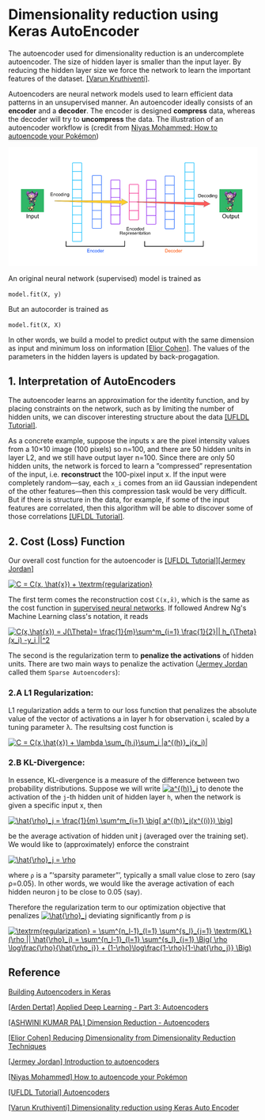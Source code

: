
# Dimensionality reduction using Keras AutoEncoder

The autoencoder used for dimensionality reduction is an undercomplete autoencoder. The size of hidden layer is smaller than the input layer. By reducing the hidden layer size we force the network to learn the important features of the dataset. [[Varun Kruthiventi]][Dimensionality reduction using Keras Auto Encoder].


Autoencoders are neural network models used to learn efficient data patterns in an unsupervised manner. An autoencoder ideally consists of an **encoder** and a **decoder**. The encoder is designed **compress** data, whereas the decoder will try to **uncompress** the data. The illustration of an autoencoder workflow is (credit from [Niyas Mohammed: How to autoencode your Pokémon](https://hackernoon.com/how-to-autoencode-your-pokémon-6b0f5c7b7d97))

![autoencoder](images/autoencoder.png)


An original neural network (supervised) model is trained as 

`model.fit(X, y)`

But an autocorder is trained as

`model.fit(X, X)`

In other words, we build a model to predict output with the same dimension as input and minimum loss on information [[Elior Cohen]][Reducing Dimensionality from Dimensionality Reduction Techniques]. The values of the parameters in the hidden layers is updated by back-progagation.

## 1. Interpretation of AutoEncoders

The autoencoder learns an approximation for the identity function, and by placing constraints on the network, such as by limiting the number of hidden units, we can discover interesting structure about the data [[UFLDL Tutorial]][Autoencoders].

As a concrete example, suppose the inputs x are the pixel intensity values from a 10×10 image (100 pixels) so n=100, and there are 50 hidden units in layer L2, and we still have output layer n=100. Since there are only 50 hidden units, the network is forced to learn a ”compressed” representation of the input, i.e. **reconstruct** the 100-pixel input x. If the input were completely random—say, each `x_i` comes from an iid Gaussian independent of the other features—then this compression task would be very difficult. But if there is structure in the data, for example, if some of the input features are correlated, then this algorithm will be able to discover some of those correlations [[UFLDL Tutorial]][Autoencoders].

## 2. Cost (Loss) Function

Our overall cost function for the autoencoder is [[UFLDL Tutorial]][Autoencoders][[Jermey Jordan]][Introduction to autoencoders]

<a href="https://www.codecogs.com/eqnedit.php?latex=C&space;=&space;C(x,&space;\hat{x})&space;&plus;&space;\textrm{regularization}" target="_blank"><img src="https://latex.codecogs.com/gif.latex?C&space;=&space;C(x,&space;\hat{x})&space;&plus;&space;\textrm{regularization}" title="C = C(x, \hat{x}) + \textrm{regularization}" /></a>

The first term comes the reconstruction cost `C(x,x̂)`, which is the same as the cost function in [supervised neural networks](http://ufldl.stanford.edu/tutorial/supervised/MultiLayerNeuralNetworks/). If followed Andrew Ng's Machine Learning class's notation, it reads

<a href="https://www.codecogs.com/eqnedit.php?latex=C(x,\hat{x})&space;=&space;J(\Theta)=&space;\frac{1}{m}\sum^m_{i=1}&space;\frac{1}{2}||&space;h_{\Theta}(x_i)&space;-y_i&space;||^2" target="_blank"><img src="https://latex.codecogs.com/gif.latex?C(x,\hat{x})&space;=&space;J(\Theta)=&space;\frac{1}{m}\sum^m_{i=1}&space;\frac{1}{2}||&space;h_{\Theta}(x_i)&space;-y_i&space;||^2" title="C(x,\hat{x}) = J(\Theta)= \frac{1}{m}\sum^m_{i=1} \frac{1}{2}|| h_{\Theta}(x_i) -y_i ||^2" /></a>

The second is the regularization term to **penalize the activations** of hidden units. There are two main ways to penalize the activation ([Jermey Jordan](https://www.jeremyjordan.me/autoencoders/) called them `Sparse Autoencoders`):

### 2.A L1 Regularization:

L1 regularization adds a term to our loss function that penalizes the absolute value of the vector of activations a in layer h for observation i, scaled by a tuning parameter λ. The resultsing cost function is

<a href="https://www.codecogs.com/eqnedit.php?latex=C&space;=&space;C(x,\hat{x})&space;&plus;&space;\lambda&space;\sum_{h,j}\sum_i&space;|a^{(h)}_j(x_i)|" target="_blank"><img src="https://latex.codecogs.com/gif.latex?C&space;=&space;C(x,\hat{x})&space;&plus;&space;\lambda&space;\sum_{h,j}\sum_i&space;|a^{(h)}_j(x_i)|" title="C = C(x,\hat{x}) + \lambda \sum_{h,j}\sum_i |a^{(h)}_j(x_i)|" /></a>


### 2.B KL-Divergence: 

In essence, KL-divergence is a measure of the difference between two probability distributions. Suppose we will write <a href="https://www.codecogs.com/eqnedit.php?latex=a^{(h)}_j" target="_blank"><img src="https://latex.codecogs.com/gif.latex?a^{(h)}_j" title="a^{(h)}_j" /></a>  to denote the activation of the `j`-th hidden unit of hidden layer `h`, when the network is given a specific input x, then 

<a href="https://www.codecogs.com/eqnedit.php?latex=\hat{\rho}_j&space;=&space;\frac{1}{m}&space;\sum^m_{i=1}&space;\big[&space;a^{(h)}_j(x^{(i)})&space;\big]" target="_blank"><img src="https://latex.codecogs.com/gif.latex?\hat{\rho}_j&space;=&space;\frac{1}{m}&space;\sum^m_{i=1}&space;\big[&space;a^{(h)}_j(x^{(i)})&space;\big]" title="\hat{\rho}_j = \frac{1}{m} \sum^m_{i=1} \big[ a^{(h)}_j(x^{(i)}) \big]" /></a>

be the average activation of hidden unit j (averaged over the training set). We would like to (approximately) enforce the constraint 

<a href="https://www.codecogs.com/eqnedit.php?latex=\hat{\rho}_j&space;=&space;\rho" target="_blank"><img src="https://latex.codecogs.com/gif.latex?\hat{\rho}_j&space;=&space;\rho" title="\hat{\rho}_j = \rho" /></a>

where `ρ` is a ”‘sparsity parameter”’, typically a small value close to zero (say ρ=0.05). In other words, we would like the average activation of each hidden neuron j to be close to 0.05 (say). 

Therefore the regularization term to our optimization objective that penalizes <a href="https://www.codecogs.com/eqnedit.php?latex=\hat{\rho}_j" target="_blank"><img src="https://latex.codecogs.com/gif.latex?\hat{\rho}_j" title="\hat{\rho}_j" /></a> deviating significantly from ρ  is

<a href="https://www.codecogs.com/eqnedit.php?latex=\textrm{regularization}&space;=&space;\sum^{n_l-1}_{l=1}&space;\sum^{s_l}_{j=1}&space;\textrm{KL}(\rho&space;||&space;\hat{\rho}_j)&space;=&space;\sum^{n_l-1}_{l=1}&space;\sum^{s_l}_{j=1}&space;\Big(&space;\rho&space;\log\frac{\rho}{\hat{\rho_j}}&space;&plus;&space;(1-\rho)\log\frac{1-\rho}{1-\hat{\rho_j}}&space;\Big)" target="_blank"><img src="https://latex.codecogs.com/gif.latex?\textrm{regularization}&space;=&space;\sum^{n_l-1}_{l=1}&space;\sum^{s_l}_{j=1}&space;\textrm{KL}(\rho&space;||&space;\hat{\rho}_j)&space;=&space;\sum^{n_l-1}_{l=1}&space;\sum^{s_l}_{j=1}&space;\Big(&space;\rho&space;\log\frac{\rho}{\hat{\rho_j}}&space;&plus;&space;(1-\rho)\log\frac{1-\rho}{1-\hat{\rho_j}}&space;\Big)" title="\textrm{regularization} = \sum^{n_l-1}_{l=1} \sum^{s_l}_{j=1} \textrm{KL}(\rho || \hat{\rho}_j) = \sum^{n_l-1}_{l=1} \sum^{s_l}_{j=1} \Big( \rho \log\frac{\rho}{\hat{\rho_j}} + (1-\rho)\log\frac{1-\rho}{1-\hat{\rho_j}} \Big)" /></a>















## Reference


[Building Autoencoders in Keras]: https://blog.keras.io/building-autoencoders-in-keras.html
[Building Autoencoders in Keras](https://blog.keras.io/building-autoencoders-in-keras.html)

[Applied Deep Learning - Part 3: Autoencoders]: https://towardsdatascience.com/applied-deep-learning-part-3-autoencoders-1c083af4d798
[[Arden Dertat] Applied Deep Learning - Part 3: Autoencoders](https://towardsdatascience.com/applied-deep-learning-part-3-autoencoders-1c083af4d798)


[Dimension Reduction - Autoencoders]: https://blog.paperspace.com/dimension-reduction-with-autoencoders/
[[ASHWINI KUMAR PAL] Dimension Reduction - Autoencoders](https://blog.paperspace.com/dimension-reduction-with-autoencoders/)

[Reducing Dimensionality from Dimensionality Reduction Techniques]: https://towardsdatascience.com/reducing-dimensionality-from-dimensionality-reduction-techniques-f658aec24dfe
[[Elior Cohen] Reducing Dimensionality from Dimensionality Reduction Techniques](https://towardsdatascience.com/reducing-dimensionality-from-dimensionality-reduction-techniques-f658aec24dfe)


[Introduction to autoencoders]: https://www.jeremyjordan.me/autoencoders/
[[Jermey Jordan] Introduction to autoencoders](https://www.jeremyjordan.me/autoencoders/)


[How to autoencode your Pokémon]: https://hackernoon.com/how-to-autoencode-your-pokémon-6b0f5c7b7d97
[[Niyas Mohammed] How to autoencode your Pokémon](https://hackernoon.com/how-to-autoencode-your-pokémon-6b0f5c7b7d97)


[Autoencoders]: http://ufldl.stanford.edu/tutorial/unsupervised/Autoencoders/
[[UFLDL Tutorial] Autoencoders](http://ufldl.stanford.edu/tutorial/unsupervised/Autoencoders/)


[Dimensionality reduction using Keras Auto Encoder]: https://www.kaggle.com/saivarunk/dimensionality-reduction-using-keras-auto-encoder
[[Varun Kruthiventi] Dimensionality reduction using Keras Auto Encoder](https://www.kaggle.com/saivarunk/dimensionality-reduction-using-keras-auto-encoder)
